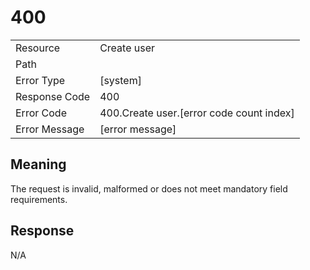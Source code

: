 # 400

|                                       |                                                 |
| ------------------------------------- | ----------------------------------------------- |
| Resource                              | Create user                                         |
| Path                                  |                                            |
| Error Type                            | [system]                                       |
| Response Code                         | 400                                              |
| Error Code                            | 400.Create user.[error code count index]                                     |
| Error Message                         | [error message] |

## Meaning
The request is invalid, malformed or does not meet mandatory field requirements.

## Response


N/A

